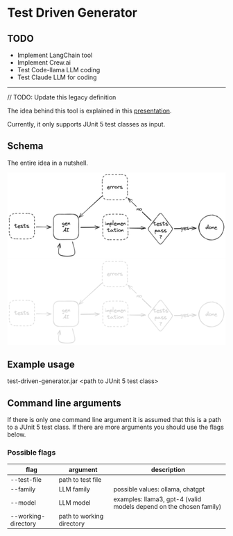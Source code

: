 # Test Driven Generator

## TODO
- Implement LangChain tool
- Implement Crew.ai
- Test Code-llama LLM coding
- Test Claude LLM for coding


--------
// TODO: Update this legacy definition 

The idea behind this tool is explained in
this [presentation](https://docs.google.com/presentation/d/1UQeBTu0jupNiNV-Ul943Qz2A4fEjqDScZay45bO6q9A/edit?usp=sharing).

Currently, it only supports JUnit 5 test classes as input.

## Schema

The entire idea in a nutshell.

![schema](/resources/schema_light.png#gh-light-mode-only)
![schema](/resources/schema_dark.png#gh-dark-mode-only)

## Example usage

test-driven-generator.jar <path to JUnit 5 test class>

## Command line arguments

If there is only one command line argument it is assumed that this is a path to a JUnit 5 test class. If there are more
arguments you should use the flags below.

### Possible flags

| flag                | argument                  | description                                                         |
|---------------------|---------------------------|---------------------------------------------------------------------| 
| --test-file         | path to test file         |                                                                     |
| --family            | LLM family                | possible values: ollama, chatgpt                                    |
| --model             | LLM model                 | examples: llama3, gpt-4  (valid models depend on the chosen family) |
| --working-directory | path to working directory |                                                                     |